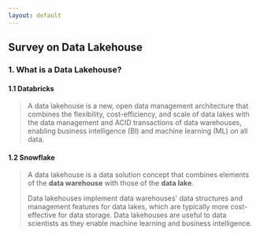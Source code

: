 ```yaml
---
layout: default
---
```


## Survey on Data Lakehouse

### 1. What is a Data Lakehouse?

#### 1.1 Databricks

> A data lakehouse is a new, open data management architecture that combines the flexibility, cost-efficiency, and scale of data lakes with the data management and ACID transactions of data warehouses, enabling business intelligence (BI) and machine learning (ML) on all data.

#### 1.2 Snowflake

> A data lakehouse is a data solution concept that combines elements of the **data warehouse** with those of the **data lake**.
> 
> Data lakehouses implement data warehouses' data structures and management features for data lakes, which are typically more cost-effective for data storage. Data lakehouses are useful to data scientists as they enable machine learning and business intelligence. 
